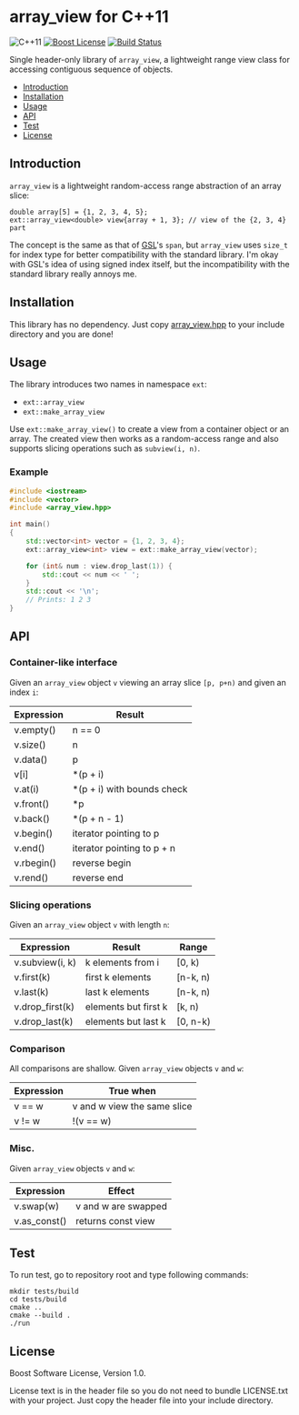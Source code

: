 array\_view for C++11
=====================

![C++11][cxx-badge]
[![Boost License][license-badge]][license-url]
[![Build Status][travis-badge]][travis-url]

Single header-only library of `array_view`, a lightweight range view class for
accessing contiguous sequence of objects.

- [Introduction](#introduction)
- [Installation](#installation)
- [Usage](#usage)
- [API](#api)
- [Test](#test)
- [License](#license)

[cxx-badge]: https://img.shields.io/badge/C%2B%2B-11-orange.svg
[license-badge]: http://img.shields.io/badge/license-Boost-blue.svg
[license-url]: https://github.com/snsinfu/array_view/blob/master/LICENSE.txt
[travis-badge]: https://travis-ci.org/snsinfu/array_view.svg?branch=master
[travis-url]: https://travis-ci.org/snsinfu/array_view

## Introduction

`array_view` is a lightweight random-access range abstraction of an array slice:

```
double array[5] = {1, 2, 3, 4, 5};
ext::array_view<double> view{array + 1, 3}; // view of the {2, 3, 4} part
```

The concept is the same as that of [GSL][gsl]'s `span`, but `array_view` uses
`size_t` for index type for better compatibility with the standard library. I'm
okay with GSL's idea of using signed index itself, but the incompatibility with
the standard library really annoys me.

[gsl]: https://github.com/Microsoft/GSL

## Installation

This library has no dependency. Just copy [array\_view.hpp][header] to your
include directory and you are done!

[header]: https://raw.githubusercontent.com/snsinfu/array_view/master/array_view.hpp

## Usage

The library introduces two names in namespace `ext`:

- `ext::array_view`
- `ext::make_array_view`

Use `ext::make_array_view()` to create a view from a container object or an
array. The created view then works as a random-access range and also supports
slicing operations such as `subview(i, n)`.

### Example

```c++
#include <iostream>
#include <vector>
#include <array_view.hpp>

int main()
{
    std::vector<int> vector = {1, 2, 3, 4};
    ext::array_view<int> view = ext::make_array_view(vector);

    for (int& num : view.drop_last(1)) {
        std::cout << num << ' ';
    }
    std::cout << '\n';
    // Prints: 1 2 3
}
```

## API

### Container-like interface

Given an `array_view` object `v` viewing an array slice `[p, p+n)` and given an
index `i`:

| Expression |           Result            |
|------------|-----------------------------|
| v.empty()  | n == 0                      |
| v.size()   | n                           |
| v.data()   | p                           |
| v[i]       | \*(p + i)                   |
| v.at(i)    | \*(p + i) with bounds check |
| v.front()  | \*p                         |
| v.back()   | \*(p + n - 1)               |
| v.begin()  | iterator pointing to p      |
| v.end()    | iterator pointing to p + n  |
| v.rbegin() | reverse begin               |
| v.rend()   | reverse end                 |

### Slicing operations

Given an `array_view` object `v` with length `n`:

|    Expression    |        Result        |  Range   |
|------------------|----------------------|----------|
| v.subview(i, k)  | k elements from i    | [0, k)   |
| v.first(k)       | first k elements     | [n-k, n) |
| v.last(k)        | last k elements      | [n-k, n) |
| v.drop\_first(k) | elements but first k | [k, n)   |
| v.drop\_last(k)  | elements but last k  | [0, n-k) |

### Comparison

All comparisons are shallow. Given `array_view` objects `v` and `w`:

| Expression |          True when          |
|------------|-----------------------------|
| v == w     | v and w view the same slice |
| v != w     | !(v == w)                   |

### Misc.

Given `array_view` objects `v` and `w`:

|  Expression   |       Effect        |
|---------------|---------------------|
| v.swap(w)     | v and w are swapped |
| v.as\_const() | returns const view  |

## Test

To run test, go to repository root and type following commands:

```console
mkdir tests/build
cd tests/build
cmake ..
cmake --build .
./run
```

## License

Boost Software License, Version 1.0.

License text is in the header file so you do not need to bundle LICENSE.txt
with your project. Just copy the header file into your include directory.
